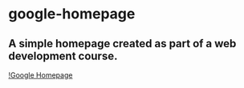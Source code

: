 # google-homepage
## A simple homepage created as part of a web development course.

[!Google Homepage](https://github.com/sbangalore/google-homepage/blob/master/example.PNG?raw=true)
